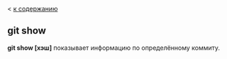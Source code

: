< [к содержанию](./readme.md)

## git show

**git show [хэш]**
показывает информацию по определённому коммиту.
